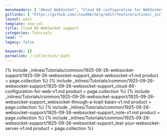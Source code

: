 ```yaml
---
menuheaders: [ "About WebSocket", "Cloud 66 configuration for WebSocket", "WebSocket through a load balancer", "Note", "Test your WebSocket server" ]
gitlinks: [ "https://github.com/cloud66/help/edit/feature/inlines/_includes/_inlines/Tutorials/common/1925-09-26-websocket-support/1925-09-26-websocket-support_about-websocket-v1.md", "https://github.com/cloud66/help/edit/feature/inlines/_includes/_inlines/Tutorials/common/1925-09-26-websocket-support/1925-09-26-websocket-support_cloud-66-configuration-for-web-v1.md", "https://github.com/cloud66/help/edit/feature/inlines/_includes/_inlines/Tutorials/common/1925-09-26-websocket-support/1925-09-26-websocket-support_websocket-through-a-load-balan-v1.md", "https://github.com/cloud66/help/edit/feature/inlines/_includes/_inlines/Tutorials/common/1925-09-26-websocket-support/1925-09-26-websocket-support_note-v1.md", "https://github.com/cloud66/help/edit/feature/inlines/_includes/_inlines/Tutorials/common/1925-09-26-websocket-support/1925-09-26-websocket-support_test-your-websocket-server-v1.md" ]
layout: post
template: one-col
title: Cloud 66 WebSocket support
categories: Tutorials
lead: ""
legacy: false

keywords: []
permalink: /:collection/:path
---
```




<a name="1"></a>{% include _inlines/Tutorials/common/1925-09-26-websocket-support/1925-09-26-websocket-support_about-websocket-v1.md  product = page.collection %}
<a name="2"></a>{% include _inlines/Tutorials/common/1925-09-26-websocket-support/1925-09-26-websocket-support_cloud-66-configuration-for-web-v1.md  product = page.collection %}
<a name="3"></a>{% include _inlines/Tutorials/common/1925-09-26-websocket-support/1925-09-26-websocket-support_websocket-through-a-load-balan-v1.md  product = page.collection %}
<a name="4"></a>{% include _inlines/Tutorials/common/1925-09-26-websocket-support/1925-09-26-websocket-support_note-v1.md  product = page.collection %}
<a name="5"></a>{% include _inlines/Tutorials/common/1925-09-26-websocket-support/1925-09-26-websocket-support_test-your-websocket-server-v1.md  product = page.collection %}